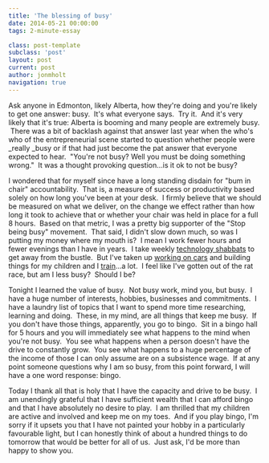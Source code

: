 ```yaml
---
title: 'The blessing of busy'
date: 2014-05-21 00:00:00 
tags: 2-minute-essay

class: post-template
subclass: 'post'
layout: post
current: post
author: jonmholt
navigation: true
---
```

Ask anyone in Edmonton, likely Alberta, how they're doing and you're likely to get one answer: busy. &nbsp;It's what everyone says. &nbsp;Try it. &nbsp;And it's very likely that it's true: Alberta is booming and many people are extremely busy. &nbsp;There was a bit of backlash against that answer last year when the who's who of the entrepreneurial scene started to question whether people were _really _busy or if that had just become the pat answer that everyone expected to hear. &nbsp;"You're not busy? Well you must be doing something wrong." &nbsp;It was a thought provoking question...is it ok to not be busy? 

<a name="more"></a>I wondered that for myself since have a long standing disdain for "bum in chair" accountability. &nbsp;That is, a measure of success or productivity based solely on how long you've been at your desk. &nbsp;I firmly believe that we should be measured on what we deliver, on the change we effect rather than how long it took to achieve that or whether your chair was held in place for a full 8 hours. &nbsp;Based on that metric, I was a pretty big supporter of the "Stop being busy" movement. &nbsp;That said, I didn't slow down much, so was I putting my money where my mouth is? &nbsp;I mean I work fewer hours and fewer evenings than I have in years. &nbsp;I take weekly [technology shabbats](http://www.twentyfivetwenty.ca/2013/11/technology-shabbat.html) to get away from the bustle. &nbsp;But I've taken up [working on cars](http://www.twentyfivetwenty.ca/2013/12/the-project-car.html) and building things for my children and I [train](http://www.twentyfivetwenty.ca/2013/11/ironman-2014-training-plans-off-season.html)...a lot. &nbsp;I feel like I've gotten out of the rat race, but am I less busy? &nbsp;Should I be?

Tonight I learned the value of busy. &nbsp;Not busy work, mind you, but busy. &nbsp;I have a huge number of interests, hobbies, businesses and commitments. &nbsp;I have a laundry list of topics that I want to spend more time researching, learning and doing. &nbsp;These, in my mind, are all things that keep me busy. &nbsp;If you don't have those things, apparently, you go to bingo. &nbsp;Sit in a bingo hall for 5 hours and you will immediately see what happens to the mind when you're not busy. &nbsp;You see what happens when a person doesn't have the drive to constantly grow. &nbsp;You see what happens to a huge percentage of the income of those I can only assume are on a subsistence wage. &nbsp;If at any point someone questions why I am so busy, from this point forward, I will have a one word response: bingo.

Today I thank all that is holy that I have the capacity and drive to be busy. &nbsp;I am unendingly grateful that I have sufficient wealth that I can afford bingo and that I have absolutely no desire to play. &nbsp;I am thrilled that my children are active and involved and keep me on my toes. &nbsp;And if you play bingo, I'm sorry if it upsets you that I have not painted your hobby in a particularly favourable light, but I can honestly think of about a hundred things to do tomorrow that would be better for all of us. &nbsp;Just ask, I'd be more than happy to show you.
